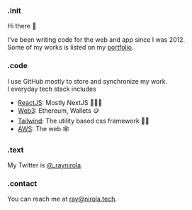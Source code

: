 ### .init

Hi there 👋

I've been writing code for the web and app since I was 2012.<br>
Some of my works is listed on my [portfolio](https://nirola.tech).

### .code
I use GitHub mostly to store and synchronize my work.<br>
I everyday tech stack includes
 - [ReactJS](https://reactjs.org): Mostly NextJS 🧑🏻‍💻
 - [Web3](https://en.wikipedia.org/wiki/Web3): Ethereum, Wallets 🪙
 - [Tailwind](https://tailwindcss.com/): The utility based css framework 💅🏻
 - [AWS](https://aws.com): The web 🕸

### .text
My Twitter is [@_raynirola](https://twitter.com/_raynirola).

### .contact
You can reach me at [ray@nirola.tech](mailto:ray@nirola.tech).
